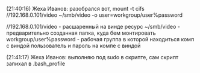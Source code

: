 (21:40:16) Жеха Иванов: разобрался вот,
mount -t cifs //192.168.0.101/video ~/smb/video -o user=workgroup/user%password

//192.168.0.101/video - расшаренный на винде ресурс
~/smb/video              - предварительно созданная папка, куда бем монтировать
workgroup/user%password - рабочая группа в которой находиться комп с виндой
                                           пользователь и пароль на компе с виндой

(21:41:17) Жеха Иванов: выполняю под sudo в скрипте, сам скрипт запихал в .bash_profile